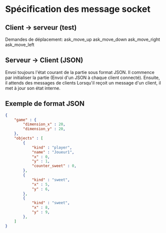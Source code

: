 # Spécification des message socket

## Client -> serveur (test)
    
Demandes de déplacement:
ask_move_up
ask_move_down
ask_move_right
ask_move_left

## Serveur -> Client (JSON)

Envoi toujours l'état courant de la partie sous format JSON.
Il commence par initialiser la partie (Envoi d'un JSON à chaque client connecté).
Ensuite, il attends des messages de clients
Lorsqu'il reçoit un message d'un client, il met à jour son état interne.


## Exemple de format JSON
```json
{
    "game" : {
        "dimension_x" : 20,
        "dimension_y" : 20,
    },
    "objects" : [
        {
            "kind" : "player",
            "name" : "Joueur1",
            "x" : 0,
            "y" : 1,
            "counter_sweet" : 0,
        },
        {
            "kind" : "sweet",
            "x" : 5,
            "y" : 6,
        },
        {
            "kind" : "sweet",
            "x" : 8,
            "y" : 9,
        },
    ]
}
```
